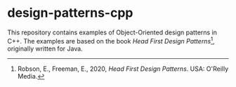 # design-patterns-cpp

This repository contains examples of Object-Oriented design patterns in C++. The examples are based on the book _Head
First Design Patterns_[^1], originally written for Java.

[^1]: Robson, E., Freeman, E., 2020, _Head First Design Patterns_. USA: O'Reilly Media.
